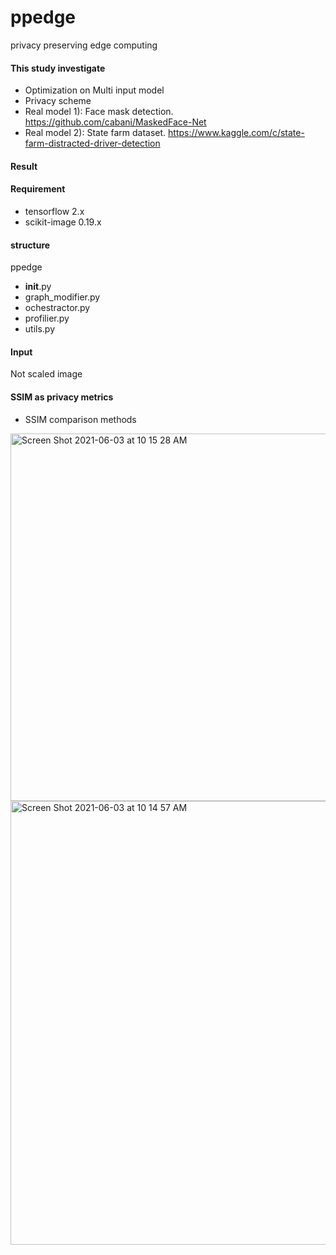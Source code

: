 # ppedge
privacy preserving edge computing

#### This study investigate
- Optimization on Multi input model
- Privacy scheme
- Real model 1): Face mask detection. https://github.com/cabani/MaskedFace-Net
- Real model 2): State farm dataset. https://www.kaggle.com/c/state-farm-distracted-driver-detection

#### Result


#### Requirement
- tensorflow 2.x
- scikit-image 0.19.x 

#### structure
ppedge
- __init__.py
- graph_modifier.py
- ochestractor.py
- profilier.py
- utils.py


#### Input
Not scaled image

#### SSIM as privacy metrics
- SSIM comparison methods
<img width="588" alt="Screen Shot 2021-06-03 at 10 15 28 AM" src="https://user-images.githubusercontent.com/45510932/120571229-a33e5400-c454-11eb-8b7d-129d944adec7.png">
<img width="710" alt="Screen Shot 2021-06-03 at 10 14 57 AM" src="https://user-images.githubusercontent.com/45510932/120571184-8e61c080-c454-11eb-9072-adbb46b68762.png">
